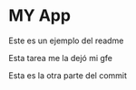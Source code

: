 # MY App 
Este es un ejemplo del readme

Esta tarea me la dejó mi gfe

Esta es la otra parte del commit 